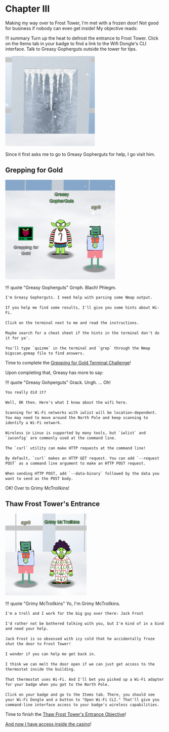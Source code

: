 # Chapter III

Making my way over to Frost Tower, I'm met with a frozen door! Not good for business if nobody can even get inside! My objective reads:

!!! summary
    Turn up the heat to defrost the entrance to Frost Tower. Click on the Items tab in your badge to find a link to the Wifi Dongle's CLI interface. Talk to Greasy Gopherguts outside the tower for tips.

![Frozen Door](../img/start/img7.png)

Since it first asks me to go to Greasy Gopherguts for help, I go visit him.

## Grepping for Gold

![Greasy Gopherguts](../img/start/img8.png)

!!! quote "Greasy Gopherguts"
    Grnph. Blach! Phlegm.

    I'm Greasy Gopherguts. I need help with parsing some Nmap output.

    If you help me find some results, I'll give you some hints about Wi-Fi.

    Click on the terminal next to me and read the instructions.

    Maybe search for a cheat sheet if the hints in the terminal don't do it for ya'.

    You'll type `quizme` in the terminal and `grep` through the Nmap bigscan.gnmap file to find answers.

Time to complete the [Grepping for Gold Terminal Challenge](../term_gfg.md)!

Upon completing that, Greasy has more to say:

!!! quote "Greasy Gohperguts"
    Grack. Ungh. ... Oh!

    You really did it?

    Well, OK then. Here's what I know about the wifi here.

    Scanning for Wi-Fi networks with iwlist will be location-dependent. You may need to move around the North Pole and keep scanning to identify a Wi-Fi network.

    Wireless in Linux is supported by many tools, but `iwlist` and `iwconfig` are commonly used at the command line.

    The `curl` utility can make HTTP requests at the command line!

    By default, `curl` makes an HTTP GET request. You can add `--request POST` as a command line argument to make an HTTP POST request.

    When sending HTTP POST, add `--data-binary` followed by the data you want to send as the POST body.

OK! Over to Grimy McTrollkins!

## Thaw Frost Tower's Entrance

![Grimy McTrollkins](../img/start/img9.png)

!!! quote "Grimy McTrollkins"
    Yo, I'm Grimy McTrollkins.

    I'm a troll and I work for the big guy over there: Jack Frost

    I'd rather not be bothered talking with you, but I'm kind of in a bind and need your help.

    Jack Frost is so obsessed with icy cold that he accidentally froze shut the door to Frost Tower!

    I wonder if you can help me get back in.

    I think we can melt the door open if we can just get access to the thermostat inside the building.

    That thermostat uses Wi-Fi. And I'll bet you picked up a Wi-Fi adapter for your badge when you got to the North Pole.

    Click on your badge and go to the Items tab. There, you should see your Wi-Fi Dongle and a button to "Open Wi-Fi CLI." That'll give you command-line interface access to your badge's wireless capabilities.

Time to finish the [Thaw Frost Tower's Entrance Objective](../obj3.md)!

[And now I have access inside the casino](obj4.md)!
